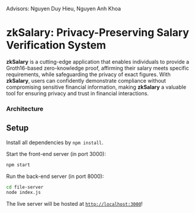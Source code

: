 Advisors: Nguyen Duy Hieu, Nguyen Anh Khoa

# zkSalary: Privacy-Preserving Salary Verification System
**zkSalary** is a cutting-edge application that enables individuals to provide a Groth16-based zero-knowledge proof, affirming their salary meets specific requirements, while safeguarding the privacy of exact figures. With **zkSalary**, users can confidently demonstrate compliance without compromising sensitive financial information, making **zkSalary** a valuable tool for ensuring privacy and trust in financial interactions.

### Architecture

## Setup
Install all dependencies by `npm install`.

Start the front-end server (in port 3000):
```sh
npm start
```

Run the back-end server (in port 8000):
```sh
cd file-server
node index.js
```

The live server will be hosted at [`http://localhost:3000`](http://localhost:3000)!
